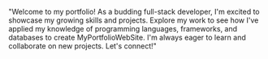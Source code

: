 "Welcome to my portfolio! As a budding full-stack developer, I'm excited to showcase my growing skills and projects. Explore my work to see how I've applied my knowledge of programming languages, frameworks, and databases to create MyPortfolioWebSite. I'm always eager to learn and collaborate on new projects. Let's connect!"
